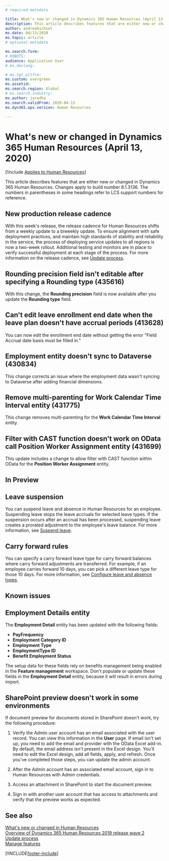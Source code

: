 ```yaml
---
# required metadata

title: What's new or changed in Dynamics 365 Human Resources (April 13, 2020)
description: This article describes features that are either new or changed in Microsoft Dynamics 365 Human Resources for April 13, 2020.
author: andreabichsel
ms.date: 04/13/2020
ms.topic: article
# optional metadata

ms.search.form: 
# ROBOTS: 
audience: Application User
# ms.devlang: 

# ms.tgt_pltfrm: 
ms.custom: evergreen
ms.assetid: 
ms.search.region: Global
# ms.search.industry: 
ms.author: jaredha
ms.search.validFrom: 2020-04-13
ms.dyn365.ops.version: Human Resources

---
```

# What's new or changed in Dynamics 365 Human Resources (April 13, 2020)

[!include [Applies to Human Resources](../includes/applies-to-hr.md)]



This article describes features that are either new or changed in Dynamics 365 Human Resources. Changes apply to build number 8.1.3136. The numbers in parentheses in some headings refer to LCS support numbers for reference.

## New production release cadence

With this week's release, the release cadence for Human Resources shifts from a weekly update to a biweekly update. To ensure alignment with safe deployment practices, and maintain high standards of stability and reliability in the service, the process of deploying service updates to all regions is now a two-week rollout. Additional testing and monitors are in place to verify successful deployment at each stage of the process. For more information on the release cadence, see [Update process](hr-admin-setup-update-process.md).

## Rounding precision field isn't editable after specifying a Rounding type (435616)

With this change, the **Rounding precision** field is now available after you update the **Rounding type** field.

## Can't edit leave enrollment end date when the leave plan doesn't have accrual periods (413628)

You can now edit the enrollment end date without getting the error "Field Accrual date basis must be filled in."

## Employment entity doesn't sync to Dataverse (430834)

This change corrects an issue where the employment data wasn't syncing to Dataverse after adding financial dimensions. 

## Remove multi-parenting for Work Calendar Time Interval entity (431775)

This change removes multi-parenting for the **Work Calendar Time Interval** entity.

## Filter with CAST function doesn't work on OData call Position Worker Assignment entity (431699)

This update includes a change to allow  filter with CAST function within OData for the **Position Worker Assignment** entity.

## In Preview

## Leave suspension

You can suspend leave and absence in Human Resources for an employee. Suspending leave stops the leave accruals for selected leave types. If the suspension occurs after an accrual has been processed, suspending leave creates a prorated adjustment to the employee's leave balance. For more information, see [Suspend leave](hr-leave-and-absence-suspend-leave.md).

## Carry forward rules

You can specify a carry forward leave type for carry forward balances where carry forward adjustments are transferred. For example, if an employee carries forward 10 days, you can pick a different leave type for those 10 days. For more information, see [Configure leave and absence types](hr-leave-and-absence-types.md).

## Known issues

## Employment Details entity

The **Employment Detail** entity has been updated with the following fields:

- **PayFrequency**
- **Employment Category ID**
- **Employment Type**
- **EmploymentType ID**
- **Benefit Employment Status**

The setup data for these fields rely on benefits management being enabled in the **Feature management** workspace. Don't populate or update these fields in the **Employment Detail** entity, because it will result in errors during import.

## SharePoint preview doesn't work in some environments

If document preview for documents stored in SharePoint doesn't work, try the following procedure:

1. Verify the Admin user account has an email associated with the user record. You can view this information in the **User** page. If email isn't set up, you need to add the email and provider with the OData Excel add-in. By default, the email address isn't present in the Excel design. You'll need to edit the Excel design, add all fields, apply, and refresh. Once you've completed those steps, you can update the admin account.

2. After the Admin account has an associated email account, sign in to Human Resources with Admin credentials.

3. Access an attachment in SharePoint to start the document preview.

4. Sign in with another user account that has access to attachments and verify that the preview works as expected.

## See also

[What's new or changed in Human Resources](hr-admin-whats-new.md)</br>
[Overview of Dynamics 365 Human Resources 2019 release wave 2](/dynamics365-release-plan/2019wave2/dynamics365-human-resources/)</br>
[Update process](hr-admin-setup-update-process.md)</br>
[Manage features](hr-admin-manage-features.md)

[!INCLUDE[footer-include](../includes/footer-banner.md)]
